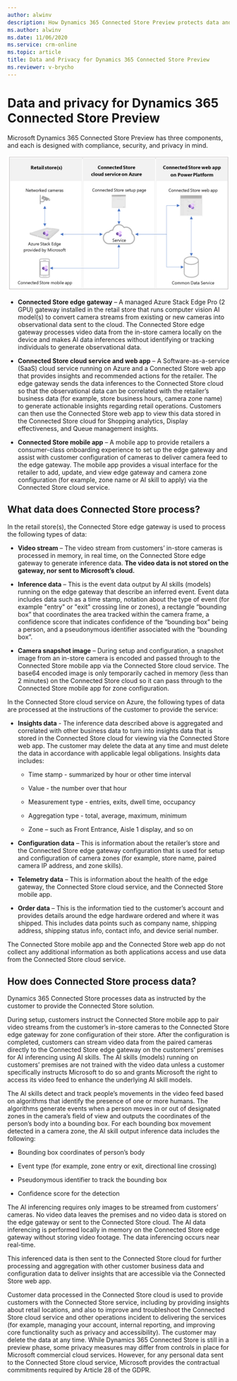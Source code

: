 ```yaml
---
author: alwinv
description: How Dynamics 365 Connected Store Preview protects data and privacy
ms.author: alwinv
ms.date: 11/06/2020
ms.service: crm-online
ms.topic: article
title: Data and Privacy for Dynamics 365 Connected Store Preview
ms.reviewer: v-brycho
---
```


# Data and privacy for Dynamics 365 Connected Store Preview

Microsoft Dynamics 365 Connected Store Preview has three components, and each is designed with compliance, security, and privacy in mind. 

![Illustration of retail store, Azure cloud service and Power Platorm components](media/how-cs-works.PNG "Illustration of retail store, Azure cloud service and Power Platorm components")

- **Connected Store edge gateway** – A managed Azure Stack Edge Pro (2 GPU) gateway installed in the retail store that runs computer vision AI model(s) to convert camera streams from existing or new cameras into observational data sent to the cloud. The Connected Store edge gateway processes video data from the in-store camera locally on the device and makes AI data inferences without identifying or tracking individuals to generate observational data.

- **Connected Store cloud service and web app** – A  Software-as-a-service (SaaS) cloud service running on Azure and a Connected Store web app that provides insights and recommended actions for the retailer. The edge gateway sends the data inferences to the Connected Store cloud so that the observational data can be correlated with the retailer’s business data (for example, store business hours, camera zone name) to generate actionable insights regarding retail operations. Customers can then use the Connected Store web app to view this data stored in the Connected Store cloud for Shopping analytics, Display effectiveness, and Queue management insights. 

- **Connected Store mobile app** – A mobile app to provide retailers a consumer-class onboarding experience to set up the edge gateway and assist with customer configuration of cameras to deliver camera feed to the edge gateway. The mobile app provides a visual interface for the retailer to add, update, and view edge gateway and camera zone configuration (for example, zone name or AI skill to apply) via the Connected Store cloud service.


## What data does Connected Store process?  

In the retail store(s), the Connected Store edge gateway is used to process the following types of data:

- **Video stream** – The video stream from customers’ in-store cameras is processed in memory, in real time, on the Connected Store edge gateway to generate inference data. **The video data is not stored on the gateway, nor sent to Microsoft’s cloud.**

- **Inference data** – This is the event data output by AI skills (models) running on the edge gateway that describe an inferred event. Event data includes data such as a time stamp, notation about the type of event (for example "entry" or "exit" crossing line or zones), a rectangle “bounding box” that coordinates the area tracked within the camera frame, a confidence score that indicates confidence of the “bounding box” being a person, and a pseudonymous identifier associated with the “bounding box”. 

- **Camera snapshot image** – During setup and configuration, a snapshot image from an in-store camera is encoded and passed through to the Connected Store mobile app via the Connected Store cloud service. The base64 encoded image is only temporarily cached in memory (less than 2 minutes) on the Connected Store cloud so it can pass through to the Connected Store mobile app for zone configuration.
 
In the Connected Store cloud service on Azure, the following types of data are processed at the instructions of the customer to provide the service:

- **Insights data** - The inference data described above is aggregated and correlated with other business data to turn into insights data that is stored in the Connected Store cloud for viewing via the Connected Store web app. The customer may delete the data at any time and must delete the data in accordance with applicable legal obligations. Insights data includes: 

   - Time stamp - summarized by hour or other time interval

   - Value - the number over that hour

   - Measurement type - entries, exits, dwell time, occupancy

   - Aggregation type - total, average, maximum, minimum

   - Zone – such as Front Entrance, Aisle 1 display, and so on

- **Configuration data** – This is information about the retailer’s store and the Connected Store edge gateway configuration that is used for setup and configuration of camera zones (for example, store name, paired camera IP address, and zone skills). 

- **Telemetry data** – This is information about the health of the edge gateway, the Connected Store cloud service, and the Connected Store mobile app. 

- **Order data** – This is the information tied to the customer’s account and provides details around the edge hardware ordered and where it was shipped. This includes data points such as company name, shipping address, shipping status info, contact info, and device serial number.

The Connected Store mobile app and the Connected Store web app do not collect any additional information as both applications access and use data from the Connected Store cloud service. 

## How does Connected Store process data?

Dynamics 365 Connected Store processes data as instructed by the customer to provide the Connected Store solution.  

During setup, customers instruct the Connected Store mobile app to pair video streams from the customer’s in-store cameras to the Connected Store edge gateway for zone configuration of their store. After the configuration is completed, customers can stream video data from the paired cameras directly to the Connected Store edge gateway on the customers’ premises for AI inferencing using AI skills. The AI skills (models) running on customers’ premises are not trained with the video data unless a customer specifically instructs Microsoft to do so and grants Microsoft the right to access its video feed to enhance the underlying AI skill models.

The AI skills detect and track people’s movements in the video feed based on algorithms that identify the presence of one or more humans. The algorithms generate events when a person moves in or out of designated zones in the camera’s field of view and outputs the coordinates of the person’s body into a bounding box. For each bounding box movement detected in a camera zone, the AI skill output inference data includes the following:

- Bounding box coordinates of person’s body

- Event type (for example, zone entry or exit, directional line crossing)

- Pseudonymous identifier to track the bounding box 

- Confidence score for the detection 

The AI inferencing requires only images to be streamed from customers’ cameras. No video data leaves the premises and no video data is stored on the edge gateway or sent to the Connected Store cloud. The AI data inferencing is performed locally in memory on the Connected Store edge gateway without storing video footage. The data inferencing occurs near real-time. 

This inferenced data is then sent to the Connected Store cloud for further processing and aggregation with other customer business data and configuration data to deliver insights that are accessible via the Connected Store web app.  

Customer data processed in the Connected Store cloud is used to provide customers with the Connected Store service, including by providing insights about retail locations, and also to improve and troubleshoot the Connected Store cloud service and other operations incident to delivering the services (for example, managing your account, internal reporting, and improving core functionality such as privacy and accessibility). The customer may delete the data at any time. While Dynamics 365 Connected Store is still in a preview phase, some privacy measures may differ from controls in place for Microsoft commercial cloud services. However, for any personal data sent to the Connected Store cloud service, Microsoft provides the contractual commitments required by Article 28 of the GDPR.



